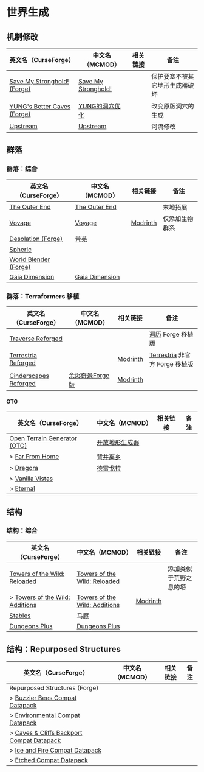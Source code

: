 # 世界生成

## 机制修改

| 英文名（CurseForge）                                                                           | 中文名（MCMOD）                                             | 相关链接 | 备注                           |
| ---------------------------------------------------------------------------------------------- | ----------------------------------------------------------- | -------- | ------------------------------ |
| [Save My Stronghold! (Forge)](https://www.curseforge.com/minecraft/mc-mods/save-my-stronghold) | [Save My Stronghold!](https://www.mcmod.cn/class/3459.html) |          | 保护要塞不被其它地形生成器破坏 |
| [YUNG's Better Caves (Forge)](https://www.curseforge.com/minecraft/mc-mods/yungs-better-caves) | [YUNG的洞穴优化](https://www.mcmod.cn/class/1981.html)      |          | 改变原版洞穴的生成             |
| [Upstream](https://www.curseforge.com/minecraft/mc-mods/upstream)                              | [Upstream](https://www.mcmod.cn/class/6656.html)            |          | 河流修改                       |

## 群落

### 群落：综合

| 英文名（CurseForge）                                                                | 中文名（MCMOD）                                        | 相关链接                                    | 备注           |
| ----------------------------------------------------------------------------------- | ------------------------------------------------------ | ------------------------------------------- | -------------- |
| [The Outer End](https://www.curseforge.com/minecraft/mc-mods/the-outer-end)         | [The Outer End](https://www.mcmod.cn/class/4599.html)  |                                             | 末地拓展       |
| [Voyage](https://www.curseforge.com/minecraft/mc-mods/voyage)                       | [Voyage](https://www.mcmod.cn/class/2420.html)         | [Modrinth](https://modrinth.com/mod/voyage) | 仅添加生物群系 |
| [Desolation (Forge)](https://www.curseforge.com/minecraft/mc-mods/desolation-forge) | [荒芜](https://www.mcmod.cn/class/4723.html)           |                                             |                |
| [Spheric](https://www.curseforge.com/minecraft/mc-mods/spheric)                     |                                                        |                                             |                |
| [World Blender (Forge)](https://www.curseforge.com/minecraft/mc-mods/worldblender)  |                                                        |                                             |                |
| [Gaia Dimension](https://www.curseforge.com/minecraft/mc-mods/gaia-dimension)       | [Gaia Dimension](https://www.mcmod.cn/class/5227.html) |                                             |                |

### 群落：Terraformers 移植

| 英文名（CurseForge）                                                                        | 中文名（MCMOD）                                         | 相关链接                                                   | 备注                                                                   |
| ------------------------------------------------------------------------------------------- | ------------------------------------------------------- | ---------------------------------------------------------- | ---------------------------------------------------------------------- |
| [Traverse Reforged](https://www.curseforge.com/minecraft/mc-mods/traverse-reforged)         |                                                         |                                                            | [遍历](https://www.mcmod.cn/class/1416.html) Forge 移植版              |
| [Terrestria Reforged](https://www.curseforge.com/minecraft/mc-mods/terrestria-reforged)     |                                                         | [Modrinth](https://modrinth.com/mod/terrestria-reforged)   | [Terrestria](https://www.mcmod.cn/class/4952.html) 非官方 Forge 移植版 |
| [Cinderscapes Reforged](https://www.curseforge.com/minecraft/mc-mods/cinderscapes-reforged) | [余烬奇景Forge版](https://www.mcmod.cn/class/4742.html) | [Modrinth](https://modrinth.com/mod/cinderscapes-reforged) |                                                                        |

#### OTG

| 英文名（CurseForge）                                                                                | 中文名（MCMOD）                                        | 相关链接 | 备注 |
| --------------------------------------------------------------------------------------------------- | ------------------------------------------------------ | -------- | ---- |
| [Open Terrain Generator (OTG)](https://www.curseforge.com/minecraft/mc-mods/open-terrain-generator) | [开放地形生成器](https://www.mcmod.cn/class/1397.html) |          |      |
| > [Far From Home](https://www.curseforge.com/minecraft/mc-mods/far-from-home)                       | [背井离乡](https://www.mcmod.cn/class/1648.html)       |          |      |
| > [Dregora](https://www.curseforge.com/minecraft/mc-mods/dregora)                                   | [德雷戈拉](https://www.mcmod.cn/class/3462.html)       |          |      |
| > [Vanilla Vistas](https://www.curseforge.com/minecraft/mc-mods/vanilla-vistas)                     |                                                        |          |      |
| > [Eternal](https://www.curseforge.com/minecraft/mc-mods/eternal)                                   |                                                        |          |      |

## 结构

### 结构：综合

| 英文名（CurseForge）                                                                                         | 中文名（MCMOD）                                                       | 相关链接                                                          | 备注                   |
| ------------------------------------------------------------------------------------------------------------ | --------------------------------------------------------------------- | ----------------------------------------------------------------- | ---------------------- |
| [Towers of the Wild: Reloaded](https://www.curseforge.com/minecraft/mc-mods/towers-of-the-wild-reloaded)     | [Towers of the Wild: Reloaded](https://www.mcmod.cn/class/5569.html)  |                                                                   | 添加类似于荒野之息的塔 |
| > [Towers of the Wild: Additions](https://www.curseforge.com/minecraft/mc-mods/towers-of-the-wild-additions) | [Towers of the Wild: Additions](https://www.mcmod.cn/class/6759.html) | [Modrinth](https://modrinth.com/mod/towers-of-the-wild-additions) |                        |
| [Stables](https://www.curseforge.com/minecraft/mc-mods/stables)                                              | 马厩                                                                  |                                                                   |                        |
| [Dungeons Plus](https://www.curseforge.com/minecraft/mc-mods/dungeons-plus)                                  | [Dungeons Plus](https://www.mcmod.cn/class/3446.html)                 |                                                                   |                        |

## 结构：Repurposed Structures

| 英文名（CurseForge）                                                                                                                        | 中文名（MCMOD） | 相关链接 | 备注 |
| ------------------------------------------------------------------------------------------------------------------------------------------- | --------------- | -------- | ---- |
| Repurposed Structures (Forge)                                                                                                               |                 |          |      |
| > [Buzzier Bees Compat Datapack](https://www.curseforge.com/minecraft/texture-packs/repurposed-structures-buzzier-bees-datapack-compat)     |                 |          |      |
| > [Environmental Compat Datapack](https://www.curseforge.com/minecraft/texture-packs/repurposed-structures-environmental-datapack)          |                 |          |      |
| > [Caves & Cliffs Backport Compat Datapack](https://www.curseforge.com/minecraft/texture-packs/repurposed-structures-caves-cliffs-backport) |                 |          |      |
| > [Ice and Fire Compat Datapack](https://www.curseforge.com/minecraft/texture-packs/repurposed-structures-ice-and-fire-datapack-compat)     |                 |          |      |
| > [Etched Compat Datapack](https://www.curseforge.com/minecraft/texture-packs/repurposed-structures-etched-datapack-compat)                 |                 |          |      |
